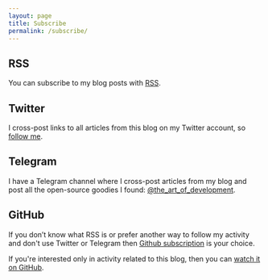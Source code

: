 ```yaml
---
layout: page
title: Subscribe
permalink: /subscribe/
---
```


## RSS

You can subscribe to my blog posts with [RSS](https://isaak.dev/feed.xml). 

## Twitter

I cross-post links to all articles from this blog on my Twitter 
account, so [follow me](https://twitter.com/likid_geimfari).

## Telegram

I have a Telegram channel where I cross-post articles from my blog and post all
the open-source goodies I found: [@the_art_of_development](https://t.me/the_art_of_development).

## GitHub

If you don’t know what RSS is or prefer another way to follow my activity and don't use 
Twitter or Telegram then [Github subscription](https://github.com/lk-geimfari) is your choice.

If you're interested only in activity related to this blog, 
then you can [watch it on GitHub](https://github.com/lk-geimfari/lk-geimfari.github.io).
